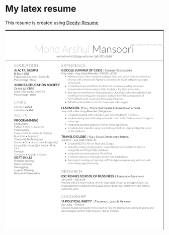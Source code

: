 # My latex resume 
This resume is created using [Deedy-Resume](https://github.com/deedy/Deedy-Resume)

![resume.png](./resume.png)
